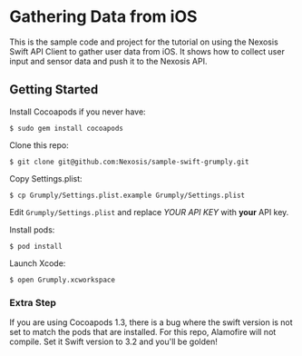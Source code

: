 # Gathering Data from iOS

This is the sample code and project for the tutorial on using the Nexosis Swift API Client to gather user data from iOS. It shows how to
collect user input and sensor data and push it to the Nexosis API.

## Getting Started

Install Cocoapods if you never have:

`$ sudo gem install cocoapods`

Clone this repo:

`$ git clone git@github.com:Nexosis/sample-swift-grumply.git`

Copy Settings.plist:

`$ cp Grumply/Settings.plist.example Grumply/Settings.plist`

Edit `Grumply/Settings.plist` and replace _YOUR API KEY_ with __your__ API key.

Install pods:

`$ pod install`

Launch Xcode:

`$ open Grumply.xcworkspace`

### Extra Step
If you are using Cocoapods 1.3, there is a bug where the swift version is not set to match the pods that are installed. For this repo, Alamofire
will not compile. Set it Swift version to 3.2 and you'll be golden!